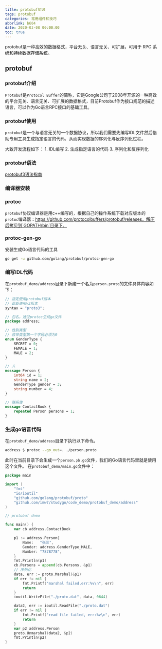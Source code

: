 ```yaml
---
title: protobuf初识
tags: protobuf
categories: 常用组件和技巧
abbrlink: b604
date: 2020-03-08 00:00:00
toc: true
---
```


protobuf是一种高效的数据格式，平台无关、语言无关、可扩展，可用于 RPC 系统和持续数据存储系统。<!--more-->

## protobuf

### protobuf介绍

`Protobuf`是`Protocol Buffer`的简称，它是Google公司于2008年开源的一种高效的平台无关、语言无关、可扩展的数据格式，目前Protobuf作为接口规范的描述语言，可以作为Go语言RPC接口的基础工具。

### protobuf使用

`protobuf`是一个与语言无关的一个数据协议，所以我们需要先编写IDL文件然后借助专用工具生成指定语言的代码，从而实现数据的序列化与反序列化过程。

大致开发流程如下： 1. IDL编写 2. 生成指定语言的代码 3. 序列化和反序列化

### protobuf语法

[protobuf3语法指南](https://colobu.com/2017/03/16/Protobuf3-language-guide/)

### 编译器安装

### protoc

`protobuf`协议编译器是用c++编写的，根据自己的操作系统下载对应版本的`protoc`编译器：https://github.com/protocolbuffers/protobuf/releases，解压后拷贝到`GOPATH/bin`目录下。

### protoc-gen-go

安装生成Go语言代码的工具

```bash
go get -u github.com/golang/protobuf/protoc-gen-go
```

### 编写IDL代码

在`protobuf_demo/address`目录下新建一个名为`person.proto`的文件具体内容如下：

```protobuf
// 指定使用protobuf版本
// 此处使用v3版本
syntax = "proto3";

// 包名，通过protoc生成go文件
package address;

// 性别类型
// 枚举类型第一个字段必须为0
enum GenderType {
    SECRET = 0;
    FEMALE = 1;
    MALE = 2;
}

// 人
message Person {
    int64 id = 1;
    string name = 2;
    GenderType gender = 3;
    string number = 4;
}

// 联系簿
message ContactBook {
    repeated Person persons = 1;
}
```

### 生成go语言代码

在`protobuf_demo/address`目录下执行以下命令。

```bash
address $ protoc --go_out=. ./person.proto 
```

此时在当前目录下会生成一个`person.pb.go`文件，我们的Go语言代码里就是使用这个文件。 在`protobuf_demo/main.go`文件中：

```go
package main

import (
	"fmt"
	"io/ioutil"
	"github.com/golang/protobuf/proto"
	"github.com/imw7/studygo/code_demo/protobuf_demo/address"
)

// protobuf demo

func main() {
	var cb address.ContactBook

	p1 := address.Person{
		Name:   "张三",
		Gender: address.GenderType_MALE,
		Number: "7878778",
	}
	fmt.Println(p1)
	cb.Persons = append(cb.Persons, &p1)
	// 序列化
	data, err := proto.Marshal(&p1)
	if err != nil {
		fmt.Printf("marshal failed,err:%v\n", err)
		return
	}
	ioutil.WriteFile("./proto.dat", data, 0644)

	data2, err := ioutil.ReadFile("./proto.dat")
	if err != nil {
		fmt.Printf("read file failed, err:%v\n", err)
		return
	}
	var p2 address.Person
	proto.Unmarshal(data2, &p2)
	fmt.Println(p2)
}
```